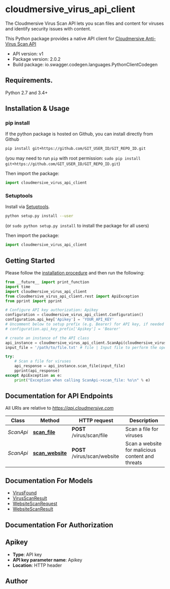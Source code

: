 # cloudmersive_virus_api_client
The Cloudmersive Virus Scan API lets you scan files and content for viruses and identify security issues with content.

This Python package provides a native API client for [Cloudmersive Anti-Virus Scan API](https://www.cloudmersive.com/virus-api)

- API version: v1
- Package version: 2.0.2
- Build package: io.swagger.codegen.languages.PythonClientCodegen

## Requirements.

Python 2.7 and 3.4+

## Installation & Usage
### pip install

If the python package is hosted on Github, you can install directly from Github

```sh
pip install git+https://github.com/GIT_USER_ID/GIT_REPO_ID.git
```
(you may need to run `pip` with root permission: `sudo pip install git+https://github.com/GIT_USER_ID/GIT_REPO_ID.git`)

Then import the package:
```python
import cloudmersive_virus_api_client 
```

### Setuptools

Install via [Setuptools](http://pypi.python.org/pypi/setuptools).

```sh
python setup.py install --user
```
(or `sudo python setup.py install` to install the package for all users)

Then import the package:
```python
import cloudmersive_virus_api_client
```

## Getting Started

Please follow the [installation procedure](#installation--usage) and then run the following:

```python
from __future__ import print_function
import time
import cloudmersive_virus_api_client
from cloudmersive_virus_api_client.rest import ApiException
from pprint import pprint

# Configure API key authorization: Apikey
configuration = cloudmersive_virus_api_client.Configuration()
configuration.api_key['Apikey'] = 'YOUR_API_KEY'
# Uncomment below to setup prefix (e.g. Bearer) for API key, if needed
# configuration.api_key_prefix['Apikey'] = 'Bearer'

# create an instance of the API class
api_instance = cloudmersive_virus_api_client.ScanApi(cloudmersive_virus_api_client.ApiClient(configuration))
input_file = '/path/to/file.txt' # file | Input file to perform the operation on.

try:
    # Scan a file for viruses
    api_response = api_instance.scan_file(input_file)
    pprint(api_response)
except ApiException as e:
    print("Exception when calling ScanApi->scan_file: %s\n" % e)

```

## Documentation for API Endpoints

All URIs are relative to *https://api.cloudmersive.com*

Class | Method | HTTP request | Description
------------ | ------------- | ------------- | -------------
*ScanApi* | [**scan_file**](docs/ScanApi.md#scan_file) | **POST** /virus/scan/file | Scan a file for viruses
*ScanApi* | [**scan_website**](docs/ScanApi.md#scan_website) | **POST** /virus/scan/website | Scan a website for malicious content and threats


## Documentation For Models

 - [VirusFound](docs/VirusFound.md)
 - [VirusScanResult](docs/VirusScanResult.md)
 - [WebsiteScanRequest](docs/WebsiteScanRequest.md)
 - [WebsiteScanResult](docs/WebsiteScanResult.md)


## Documentation For Authorization


## Apikey

- **Type**: API key
- **API key parameter name**: Apikey
- **Location**: HTTP header


## Author



